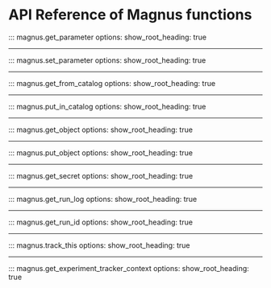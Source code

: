 # API Reference of Magnus functions


::: magnus.get_parameter
    options:
        show_root_heading: true

---

::: magnus.set_parameter
    options:
        show_root_heading: true

---

::: magnus.get_from_catalog
    options:
        show_root_heading: true

---

::: magnus.put_in_catalog
    options:
        show_root_heading: true

---

::: magnus.get_object
    options:
        show_root_heading: true

---

::: magnus.put_object
    options:
        show_root_heading: true



---

::: magnus.get_secret
    options:
        show_root_heading: true


---

::: magnus.get_run_log
    options:
        show_root_heading: true


---

::: magnus.get_run_id
    options:
        show_root_heading: true

---

::: magnus.track_this
    options:
        show_root_heading: true


---

::: magnus.get_experiment_tracker_context
    options:
        show_root_heading: true
